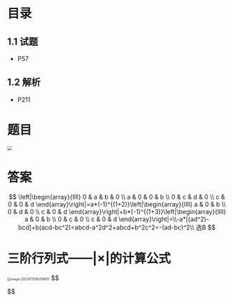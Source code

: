 # 目录



## 1.1 试题

* P57



## 1.2 解析

* P211



# 题目

<img src="https://cvp.oss-cn-shanghai.aliyuncs.com/picgo/202307151725362.png" style="zoom:67%;" />



# 答案

$$
\left|\begin{array}{llll}
0 & a & b & 0 \\
a & 0 & 0 & b \\
0 & c & d & 0 \\
c & 0 & 0 & d
\end{array}\right|=a*(-1)^{(1+2)}\left|\begin{array}{llll}
a & 0 & b \\
0 & d & 0 \\
c & 0 & d
\end{array}\right|+b*(-1)^{(1+3)}\left|\begin{array}{llll}
a & 0 & b \\
0 & c & 0 \\
c & 0 & d
\end{array}\right|=\\-a*[(ad^2)-bcd]+b(acd-bc^2)=abcd-a^2d^2+abcd+b^2c^2=-(ad-bc)^2\\
选B
$$



# 三阶行列式——|×|的计算公式

<img src="https://cvp.oss-cn-shanghai.aliyuncs.com/picgo/202307151821056.png" alt="image-20230715182109011" style="zoom:50%;" />
$$

$$
